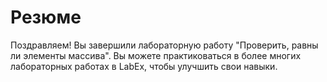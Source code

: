 # Резюме

Поздравляем! Вы завершили лабораторную работу "Проверить, равны ли элементы массива". Вы можете практиковаться в более многих лабораторных работах в LabEx, чтобы улучшить свои навыки.
